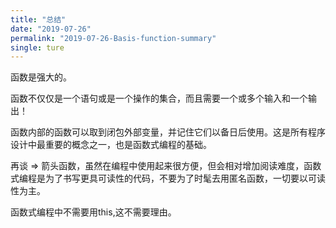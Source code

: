 ```yaml
---
title: "总结"
date: "2019-07-26"
permalink: "2019-07-26-Basis-function-summary"
single: ture
---
```


函数是强大的。

函数不仅仅是一个语句或是一个操作的集合，而且需要一个或多个输入和一个输出！

函数内部的函数可以取到闭包外部变量，并记住它们以备日后使用。这是所有程序设计中最重要的概念之一，也是函数式编程的基础。

再谈 => 箭头函数，虽然在编程中使用起来很方便，但会相对增加阅读难度，函数式编程是为了书写更具可读性的代码，不要为了时髦去用匿名函数，一切要以可读性为主。

函数式编程中不需要用this,这不需要理由。


